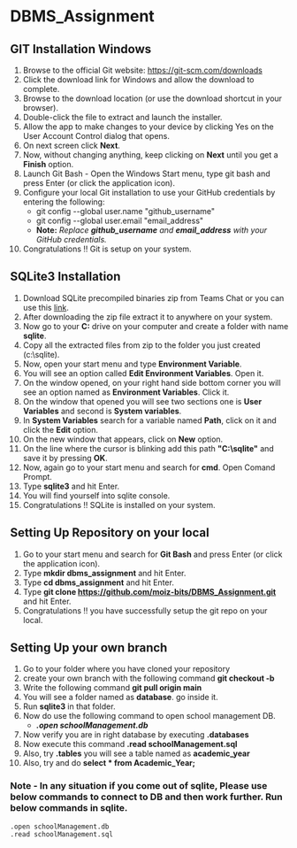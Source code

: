 # DBMS_Assignment
## GIT Installation Windows
  1. Browse to the official Git website: https://git-scm.com/downloads
  2. Click the download link for Windows and allow the download to complete.
  3. Browse to the download location (or use the download shortcut in your browser).
  4. Double-click the file to extract and launch the installer.
  5. Allow the app to make changes to your device by clicking Yes on the User Account Control dialog that opens.
  6. On next screen click **Next**.
  7. Now, without changing anything, keep clicking on **Next** until you get a **Finish** option.
  8. Launch Git Bash - Open the Windows Start menu, type git bash and press Enter (or click the application icon).
  9. Configure your local Git installation to use your GitHub credentials by entering the following:
      - git config --global user.name "github_username"
      - git config --global user.email "email_address"
      - **Note:** *Replace **github_username** and **email_address** with your GitHub credentials.*
  10. Congratulations !! Git is setup on your system.
  
## SQLite3 Installation
  1. Download SQLite precompiled binaries zip from Teams Chat or you can use this [link](https://www.sqlite.org/2022/sqlite-tools-win32-x86-3390300.zip).
  2. After downloading the zip file extract it to anywhere on your system.
  3. Now go to your **C:** drive on your computer and create a folder with name **sqlite**.
  4. Copy all the extracted files from zip to the folder you just created (c:\sqlite).
  5. Now, open your start menu and type **Environment Variable**.
  6. You will see an option called **Edit Environment Variables**. Open it.
  7. On the window opened, on your right hand side bottom corner you will see an option named as **Environment Variables**. Click it.
  8. On the window that opened you will see two sections one is **User Variables** and second is **System variables**.
  9. In **System Variables** search for a variable named **Path**, click on it and click the **Edit** option.
  10. On the new window that appears, click on **New** option.
  11. On the line where the cursor is blinking add this path **"C:\sqlite"** and save it by pressing **OK**.
  12. Now, again go to your start menu and search for **cmd**. Open Comand Prompt.
  13. Type **sqlite3** and hit Enter.
  14. You will find yourself into sqlite console.
  15. Congratulations !! SQLite is installed on your system.

## Setting Up Repository on your local
  1. Go to your start menu and search for **Git Bash** and press Enter (or click the application icon).
  2. Type **mkdir dbms_assignment** and hit Enter.
  3. Type **cd dbms_assignment** and hit Enter.
  4. Type **git clone https://github.com/moiz-bits/DBMS_Assignment.git** and hit Enter.
  5. Congratulations !! you have successfully setup the git repo on your local.

## Setting Up your own branch
  1. Go to your folder where you have cloned your repository
  2. create your own branch with the following command **git checkout -b <your table Name>**
  3. Write the following command **git pull origin main**
  4. You will see a folder named as **database**. go inside it.
  5. Run **sqlite3** in that folder.
  6. Now do use the following command to open school management DB.
      - ***.open schoolManagement.db***
  7. Now verify you are in right database by executing **.databases**
  8. Now execute this command **.read schoolManagement.sql**
  9. Also, try **.tables** you will see a table named as **academic_year**
  10. Also, try and do **select * from Academic_Year;**
 ### Note - In any situation if you come out of sqlite, Please use below commands to connect to DB and then work further. Run below commands in sqlite.
    .open schoolManagement.db
    .read schoolManagement.sql
  
